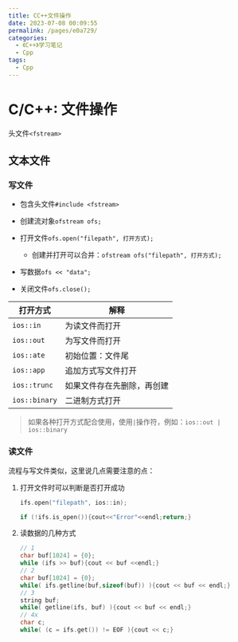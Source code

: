 ```yaml
---
title: CC++文件操作
date: 2023-07-08 00:09:55
permalink: /pages/e0a729/
categories:
  - 《C++》学习笔记
  - Cpp
tags:
  - Cpp
---
```

# C/C++: 文件操作

头文件`<fstream>` 

## 文本文件

### 写文件

+ 包含头文件`#include <fstream>`

+ 创建流对象`ofstream ofs;`
+ 打开文件`ofs.open("filepath", 打开方式);`
  + 创建并打开可以合并：`ofstream ofs("filepath", 打开方式);`
+ 写数据`ofs << "data";`
+ 关闭文件`ofs.close();` 

| 打开方式      | 解释                       |
| ------------- | -------------------------- |
| `ios::in`     | 为读文件而打开             |
| `ios::out`    | 为写文件而打开             |
| `ios::ate`    | 初始位置：文件尾           |
| `ios::app`    | 追加方式写文件打开         |
| `ios::trunc`  | 如果文件存在先删除，再创建 |
| `ios::binary` | 二进制方式打开             |

> 如果各种打开方式配合使用，使用`|`操作符，例如：`ios::out | ios::binary`

### 读文件

流程与写文件类似，这里说几点需要注意的点：

1. 打开文件时可以判断是否打开成功

   ```cpp
   ifs.open("filepath", ios::in);
   
   if (!ifs.is_open()){cout<<"Error"<<endl;return;}
   ```

2. 读数据的几种方式

   ```cpp
   // 1
   char buf[1024] = {0};
   while (ifs >> buf){cout << buf <<endl;}
   // 2
   char buf[1024] = {0};
   while( ifs.getline(buf,sizeof(buf)) ){cout << buf << endl;}
   // 3
   string buf;
   while( getline(ifs, buf) ){cout << buf << endl;}
   // 4x
   char c;
   while( (c = ifs.get()) != EOF ){cout << c;}
   ```

   
